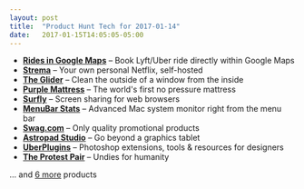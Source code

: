 ```yaml
---
layout: post
title:  "Product Hunt Tech for 2017-01-14"
date:   2017-01-15T14:05:05-05:00
---
```


* **[Rides in Google Maps](https://www.producthunt.com/posts/rides-in-google-maps?utm_campaign=producthunt-api&utm_medium=api&utm_source=Application%3A+Daily+Digest+RSS+%28ID%3A+3202%29)** – Book Lyft/Uber ride directly within Google Maps
* **[Strema](https://www.producthunt.com/posts/strema?utm_campaign=producthunt-api&utm_medium=api&utm_source=Application%3A+Daily+Digest+RSS+%28ID%3A+3202%29)** – Your own personal Netflix, self-hosted
* **[The Glider](https://www.producthunt.com/posts/the-glider?utm_campaign=producthunt-api&utm_medium=api&utm_source=Application%3A+Daily+Digest+RSS+%28ID%3A+3202%29)** – Clean the outside of a window from the inside
* **[Purple Mattress](https://www.producthunt.com/posts/purple-mattress?utm_campaign=producthunt-api&utm_medium=api&utm_source=Application%3A+Daily+Digest+RSS+%28ID%3A+3202%29)** – The world's first no pressure mattress
* **[Surfly](https://www.producthunt.com/posts/surfly-2?utm_campaign=producthunt-api&utm_medium=api&utm_source=Application%3A+Daily+Digest+RSS+%28ID%3A+3202%29)** – Screen sharing for web browsers
* **[MenuBar Stats](https://www.producthunt.com/posts/menubar-stats?utm_campaign=producthunt-api&utm_medium=api&utm_source=Application%3A+Daily+Digest+RSS+%28ID%3A+3202%29)** – Advanced Mac system monitor right from the menu bar
* **[Swag.com](https://www.producthunt.com/posts/swag-com?utm_campaign=producthunt-api&utm_medium=api&utm_source=Application%3A+Daily+Digest+RSS+%28ID%3A+3202%29)** – Only quality promotional products
* **[Astropad Studio](https://www.producthunt.com/posts/astropad-studio?utm_campaign=producthunt-api&utm_medium=api&utm_source=Application%3A+Daily+Digest+RSS+%28ID%3A+3202%29)** – Go beyond a graphics tablet
* **[UberPlugins](https://www.producthunt.com/posts/uberplugins?utm_campaign=producthunt-api&utm_medium=api&utm_source=Application%3A+Daily+Digest+RSS+%28ID%3A+3202%29)** – Photoshop extensions, tools & resources for designers
* **[The Protest Pair](https://www.producthunt.com/posts/the-protest-pair?utm_campaign=producthunt-api&utm_medium=api&utm_source=Application%3A+Daily+Digest+RSS+%28ID%3A+3202%29)** – Undies for humanity

… and [6 more](https://www.producthunt.com/tech) products